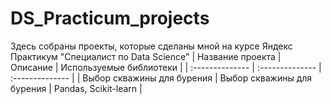 # DS_Practicum_projects
Здесь собраны проекты, которые сделаны мной на курсе Яндекс Практикум "Специалист по Data Science"
| Название проекта | Описание | Используемые библиотеки |
| :-------------- | :-------------- | :-------------- |
| Выбор скважины для бурения | Выбор скважины для бурения | Pandas, Scikit-learn |
